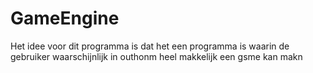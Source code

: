 # GameEngine

Het idee voor dit programma is dat het een programma is waarin de gebruiker waarschijnlijk in outhonm heel makkelijk een gsme kan makn
